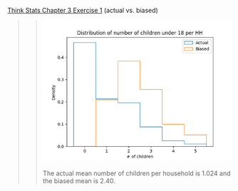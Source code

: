 [Think Stats Chapter 3 Exercise 1](http://greenteapress.com/thinkstats2/html/thinkstats2004.html#toc31) (actual vs. biased)

>> ![metis_hw07_ex3_1](metis_hw07_ex3_1.png)  
>> 
>> The actual mean number of children per household is 1.024 and the biased mean is 2.40.
